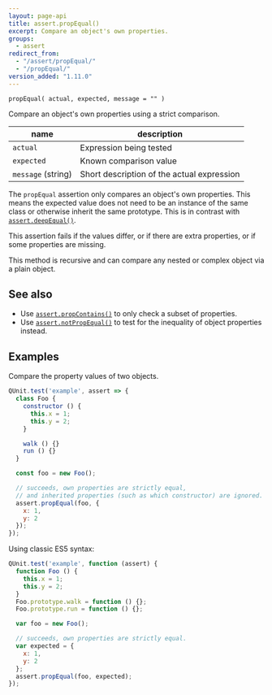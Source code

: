 ```yaml
---
layout: page-api
title: assert.propEqual()
excerpt: Compare an object's own properties.
groups:
  - assert
redirect_from:
  - "/assert/propEqual/"
  - "/propEqual/"
version_added: "1.11.0"
---
```


`propEqual( actual, expected, message = "" )`

Compare an object's own properties using a strict comparison.

| name | description |
|------|-------------|
| `actual` | Expression being tested |
| `expected` | Known comparison value |
| `message` (string) | Short description of the actual expression |

The `propEqual` assertion only compares an object's own properties. This means the expected value does not need to be an instance of the same class or otherwise inherit the same prototype. This is in contrast with [`assert.deepEqual()`](./deepEqual.md).

This assertion fails if the values differ, or if there are extra properties, or if some properties are missing.

This method is recursive and can compare any nested or complex object via a plain object.

## See also

* Use [`assert.propContains()`](./propContains.md) to only check a subset of properties.
* Use [`assert.notPropEqual()`](./notPropEqual.md) to test for the inequality of object properties instead.

## Examples

Compare the property values of two objects.

```js
QUnit.test('example', assert => {
  class Foo {
    constructor () {
      this.x = 1;
      this.y = 2;
    }

    walk () {}
    run () {}
  }

  const foo = new Foo();

  // succeeds, own properties are strictly equal,
  // and inherited properties (such as which constructor) are ignored.
  assert.propEqual(foo, {
    x: 1,
    y: 2
  });
});
```

Using classic ES5 syntax:

```js
QUnit.test('example', function (assert) {
  function Foo () {
    this.x = 1;
    this.y = 2;
  }
  Foo.prototype.walk = function () {};
  Foo.prototype.run = function () {};

  var foo = new Foo();

  // succeeds, own properties are strictly equal.
  var expected = {
    x: 1,
    y: 2
  };
  assert.propEqual(foo, expected);
});
```
